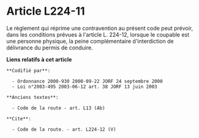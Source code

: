 # Article L224-11

Le règlement qui réprime une contravention au présent code peut prévoir, dans les conditions prévues à l'article L. 224-12,
lorsque le coupable est une personne physique, la peine complémentaire d'interdiction de délivrance du permis de conduire.

**Liens relatifs à cet article**

	**Codifié par**:

	  - Ordonnance 2000-930 2000-09-22 JORF 24 septembre 2000
	  - Loi n°2003-495 2003-06-12 art. 38 JORF 13 juin 2003

	**Anciens textes**:

	  - Code de la route - art. L13 (Ab)

	**Cite**:

	  - Code de la route. - art. L224-12 (V)
